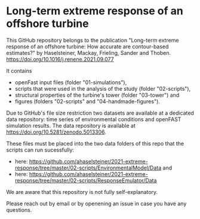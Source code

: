 # Long-term extreme response of an offshore turbine

This GitHub repository belongs to the publication "Long-term extreme response of an 
offshore turbine: How accurate are contour-based estimates?" by Haselsteiner, Mackay, 
Frieling, Sander and Thoben. https://doi.org/10.1016/j.renene.2021.09.077

It contains 
 * openFast input files (folder "01-simulations"), 
 * scripts that were used in the analysis of the study (folder "02-scripts"), 
 * structural properties of the turbine's tower (folder "03-tower") and 
 * figures (folders "02-scripts" and "04-handmade-figures"). 

Due to GitHub's file size restriction two datasets are available at a dedicated 
data repository: time series of environmental conditions and openFAST simulation results.
The data repository is available at https://doi.org/10.5281/zenodo.5013306.

These files must be placed into the two data folders of this repo that the scripts can run sucessfully:
* here: https://github.com/ahaselsteiner/2021-extreme-response/tree/master/02-scripts/EnvironmentalModel/Data and 
* here: https://github.com/ahaselsteiner/2021-extreme-response/tree/master/02-scripts/ResponseEmulator/Data


We are aware that this repository is not fully self-explanatory.

Please reach out by email or by openening an issue in case you have any questions.
